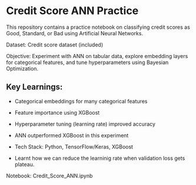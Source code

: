 # Credit Score ANN Practice

This repository contains a practice notebook on classifying credit scores as Good, Standard, or Bad using Artificial Neural Networks.

Dataset: Credit score dataset (included)

Objective: Experiment with ANN on tabular data, explore embedding layers for categorical features, and tune hyperparameters using Bayesian Optimization.

## Key Learnings:

- Categorical embeddings for many categorical features

- Feature importance using XGBoost

- Hyperparameter tuning (learning rate) improved accuracy

- ANN outperformed XGBoost in this experiment

- Tech Stack: Python, TensorFlow/Keras, XGBoost

- Learnt how we can reduce the learninig rate when validation loss gets plateau.
  
Notebook: Credit_Score_ANN.ipynb
